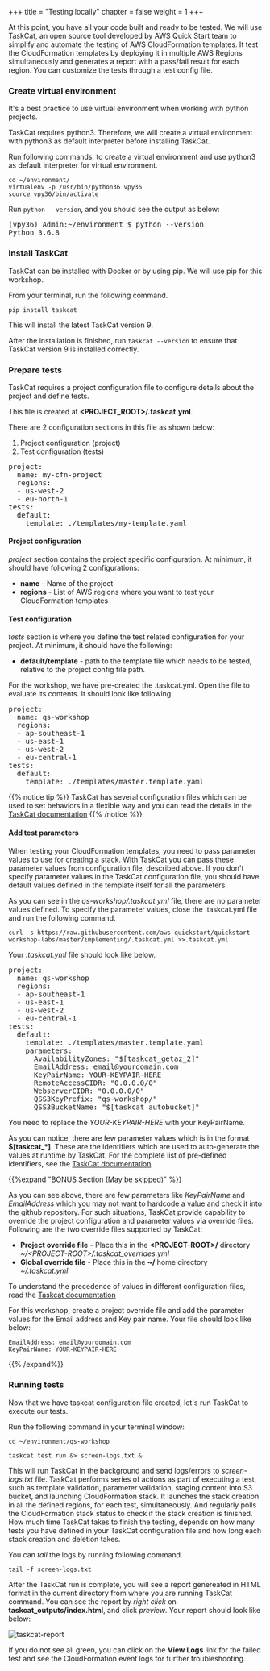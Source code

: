 +++
title = "Testing locally"
chapter = false
weight = 1
+++

At this point, you have all your code built and ready to be tested. We will use TaskCat, an open source tool developed by AWS Quick Start team to simplify and automate the testing of AWS CloudFormation templates. It test the CloudFormation templates by deploying it in multiple AWS Regions simultaneously and generates a report with a pass/fail result for each region. You can customize the tests through a test config file. 

### Create virtual environment

It's a best practice to use virtual environment when working with python projects.

TaskCat requires python3. Therefore, we will create a virtual environment with python3 as default interpreter before installing TaskCat.

Run following commands, to create a virtual environment and use python3 as default interpreter for virtual environment.

```
cd ~/environment/
virtualenv -p /usr/bin/python36 vpy36
source vpy36/bin/activate
```

Run `python --version`, and you should see the output as below:

<pre>
(vpy36) Admin:~/environment $ python --version
Python 3.6.8
</pre>

### Install TaskCat

TaskCat can be installed with Docker or by using pip. We will use pip for this workshop.

From your terminal, run the following command.

`pip install taskcat`

This will install the latest TaskCat version 9.

After the installation is finished, run `taskcat --version` to ensure that TaskCat version 9 is installed correctly.

### Prepare tests

TaskCat requires a project configuration file to configure details about the project and define tests.

This file is created at **\<PROJECT_ROOT\>/.taskcat.yml**.

There are 2 configuration sections in this file as shown below:

1. Project configuration (project)
2. Test configuration (tests)

<pre>
project:
  name: my-cfn-project
  regions:
  - us-west-2
  - eu-north-1
tests:
  default:
    template: ./templates/my-template.yaml
</pre>

#### Project configuration

_project_ section contains the project specific configuration. At minimum, it should have following 2 configurations:

- **name** - Name of the project
- **regions** - List of AWS regions where you want to test your CloudFormation templates

#### Test configuration

_tests_ section is where you define the test related configuration for your project. At minimum, it should have the following:

- **default/template** - path to the template file which needs to be tested, relative to the project config file path.

For the workshop, we have pre-created the .taskcat.yml. Open the file to evaluate its contents. It should look like following:

<pre>
project:
  name: qs-workshop
  regions:
  - ap-southeast-1
  - us-east-1
  - us-west-2
  - eu-central-1
tests:
  default:
    template: ./templates/master.template.yaml
</pre>

{{% notice tip %}}
TaskCat has several configuration files which can be used to set behaviors in a flexible way and you can read the details in the [TaskCat documentation](https://aws-quickstart.github.io/taskcat/)
{{% /notice %}}

#### Add test parameters

When testing your CloudFormation templates, you need to pass parameter values to use for creating a stack. With TaskCat you can pass these parameter values from configuration file, described above. If you don't specify parameter values in the TaskCat configuration file, you should have default values defined in the template itself for all the parameters.

As you can see in the _qs-workshop/.taskcat.yml_ file, there are no parameter values defined. To specify the parameter values, close the .taskcat.yml file and run the following command.

```
curl -s https://raw.githubusercontent.com/aws-quickstart/quickstart-workshop-labs/master/implementing/.taskcat.yml >>.taskcat.yml
```

Your _.taskcat.yml_ file should look like below.

<pre>
project:
  name: qs-workshop
  regions:
  - ap-southeast-1
  - us-east-1
  - us-west-2
  - eu-central-1
tests:
  default:
    template: ./templates/master.template.yaml
    parameters:
      AvailabilityZones: "$[taskcat_getaz_2]"
      EmailAddress: email@yourdomain.com
      KeyPairName: YOUR-KEYPAIR-HERE
      RemoteAccessCIDR: "0.0.0.0/0"
      WebserverCIDR: "0.0.0.0/0"
      QSS3KeyPrefix: "qs-workshop/"
      QSS3BucketName: "$[taskcat_autobucket]"
</pre>

You need to replace the *YOUR-KEYPAIR-HERE* with your KeyPairName.

As you can notice, there are few parameter values which is in the format **$[taskcat_*]**. These are the identifiers which are used to auto-generate the values at runtime by TaskCat. For the complete list of pre-defined identifiers, see the [TaskCat documentation](https://github.com/aws-quickstart/taskcat#more-information-on-taskcat-runtime-injection).


{{%expand "BONUS Section (May be skipped)" %}}

As you can see above, there are few parameters like *KeyPairName* and *EmailAddress* which you may not want to hardcode a value and check it into the github repository. For such situations, TaskCat provide capability to override the project configuration and parameter values via override files. Following are the two override files supported by TaskCat:

- **Project override file** - Place this in the **\<PROJECT-ROOT\>/** directory  
*~/\<PROJECT-ROOT\>/.taskcat_overrides.yml*
- **Global override file** - Place this in the **~/** home directory  
*~/.taskcat.yml*

To understand the precedence of values in different configuration files, read the [Taskcat documentation](https://aws-quickstart.github.io/taskcat/#precedence)

For this workshop, create a project override file and add the parameter values for the Email address and Key pair name. Your file should look like below:

```
EmailAddress: email@yourdomain.com
KeyPairName: YOUR-KEYPAIR-HERE
```
{{% /expand%}}

### Running tests

Now that we have taskcat configuration file created, let's run TaskCat to execute our tests.

Run the following command in your terminal window:

`cd ~/environment/qs-workshop`

`taskcat test run &> screen-logs.txt &`

This will run TaskCat in the background and send logs/errors to *screen-logs.txt* file. TaskCat performs series of actions as part of executing a test, such as template validation, parameter validation, staging content into S3 bucket, and launching CloudFormation stack. It launches the stack creation in all the defined regions, for each test, simultaneously. And regularly polls the CloudFormation stack status to check if the stack creation is finished. How much time TaskCat takes to finish the testing, depends on how many tests you have defined in your TaskCat configuration file and how long each stack creation and deletion takes.

You can *tail* the logs by running following command.

`tail -f screen-logs.txt`

After the TaskCat run is complete, you will see a report genereated in HTML format in the current directory from where you are running TaskCat command. You can see the report by *right click* on **taskcat_outputs/index.html**, and click *preview*. Your report should look like below:

![taskcat-report](/images/taskcat-report.png)

If you do not see all green, you can click on the **View Logs** link for the failed test and see the CloudFormation event logs for further troubleshooting.
